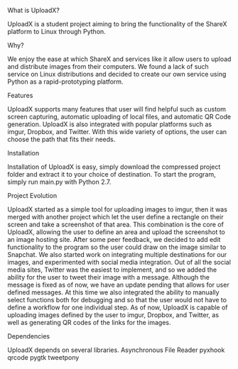 What is UploadX?

UploadX is a student project aiming to bring the functionality of the ShareX platform to Linux through Python.

Why?

We enjoy the ease at which ShareX and services like it allow users to upload and distribute images from their computers. We found a lack of such service on Linux distributions and decided to create our own service using Python as a rapid-prototyping platform.

Features

UploadX supports many features that user will find helpful such as custom screen capturing, automatic uploading of local files, and automatic QR Code generation. UploadX is also integrated with popular platforms such as imgur, Dropbox, and Twitter. With this wide variety of options, the user can choose the path that fits their needs.

Installation

Installation of UploadX is easy, simply download the compressed project folder and extract it to your choice of destination. To start the program, simply run main.py with Python 2.7.

Project Evolution

UploadX started as a simple tool for uploading images to imgur, then it was merged with another project which let the user define a rectangle on their screen and take a screenshot of that area. This combination is the core of UploadX, allowing the user to define an area and upload the screenshot to an image hosting site. After some peer feedback, we decided to add edit functionality to the program so the user could draw on the image similar to Snapchat. We also started work on integrating multiple destinations for our images, and experimented with social media integration. Out of all the social media sites, Twitter was the easiest to implement, and so we added the ability for the user to tweet their image with a message. Although the message is fixed as of now, we have an update pending that allows for user defined messages. At this time we also integrated the ability to manually select functions both for debugging and so that the user would not have to define a workflow for one individual step. As of now, UploadX is capable of uploading images defined by the user to imgur, Dropbox, and Twitter, as well as generating QR codes of the links for the images.

Dependencies

UploadX depends on several libraries.
Asynchronous File Reader
pyxhook
qrcode
pygtk
tweetpony
